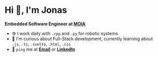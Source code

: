 <h1 >Hi 👋, I'm Jonas</h1>

**Embedded Software Engineer at <a href="https://www.moia.io">MOIA</a>**

- ⚙️ I work daily with `.cpp` and `.py` for robotic systems
- 🌱 I'm curious about Full-Stack development, currently learning about `.js`, `.ts`, `.svelte`, `.html`, `.css`
- 💬 `ping` me at **<a href="mailto:jonas.herzfeld­@gmail.com">­Email</a>** or **<a href="https://www.linkedin.com/in/jonas-herzfeld/">­LinkedIn</a>**
